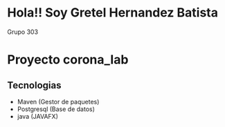 # Hola!! Soy Gretel Hernandez Batista
Grupo 303

# Proyecto corona_lab
## Tecnologias
- Maven (Gestor de paquetes)
- Postgresql (Base de datos)
- java (JAVAFX)
